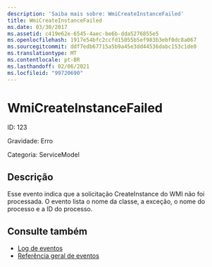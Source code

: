 ```yaml
---
description: 'Saiba mais sobre: WmiCreateInstanceFailed'
title: WmiCreateInstanceFailed
ms.date: 03/30/2017
ms.assetid: c419e62e-6545-4aec-be6b-dda5276855e5
ms.openlocfilehash: 1917e54bfc2ccfd15055b5ef983b3ebf0dc8a067
ms.sourcegitcommit: ddf7edb67715a5b9a45e3dd44536dabc153c1de0
ms.translationtype: MT
ms.contentlocale: pt-BR
ms.lasthandoff: 02/06/2021
ms.locfileid: "99720690"
---
```

# <a name="wmicreateinstancefailed"></a>WmiCreateInstanceFailed

ID: 123  
  
 Gravidade: Erro  
  
 Categoria: ServiceModel  
  
## <a name="description"></a>Descrição  

 Esse evento indica que a solicitação CreateInstance do WMI não foi processada. O evento lista o nome da classe, a exceção, o nome do processo e a ID do processo.  
  
## <a name="see-also"></a>Consulte também

- [Log de eventos](index.md)
- [Referência geral de eventos](events-general-reference.md)

